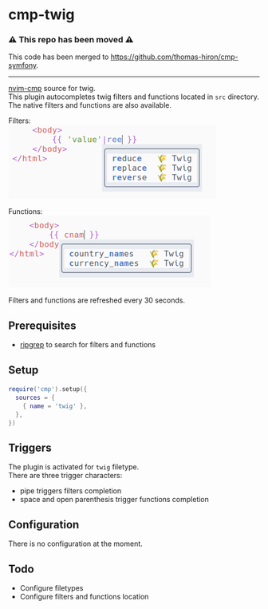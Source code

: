 # cmp-twig

### ⚠️  This repo has been moved ⚠️

This code has been merged to https://github.com/thomas-hiron/cmp-symfony.

---

[nvim-cmp](https://github.com/hrsh7th/nvim-cmp) source for twig.  
This plugin autocompletes twig filters and functions located in 
`src` directory.  
The native filters and functions are also available.

Filters:  
![Autocomplete](./docs/filters.png)

Functions:  
![Autocomplete](./docs/functions.png)

Filters and functions are refreshed every 30 seconds.

## Prerequisites
- [ripgrep](https://github.com/BurntSushi/ripgrep) to search for 
filters and functions

## Setup

```lua
require('cmp').setup({
  sources = {
    { name = 'twig' },
  },
})
```

## Triggers

The plugin is activated for `twig` filetype.  
There are three trigger characters:
- pipe triggers filters completion
- space and open parenthesis trigger functions completion

## Configuration

There is no configuration at the moment.

## Todo

- Configure filetypes
- Configure filters and functions location
